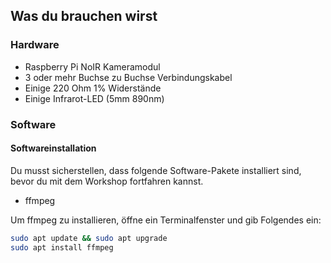 ## Was du brauchen wirst

### Hardware

* Raspberry Pi NoIR Kameramodul
* 3 oder mehr Buchse zu Buchse Verbindungskabel
* Einige 220 Ohm 1% Widerstände
* Einige Infrarot-LED (5mm 890nm)

### Software

#### Softwareinstallation

Du musst sicherstellen, dass folgende Software-Pakete installiert sind, bevor du mit dem Workshop fortfahren kannst.

- ffmpeg

Um ffmpeg zu installieren, öffne ein Terminalfenster und gib Folgendes ein:
```bash
sudo apt update && sudo apt upgrade
sudo apt install ffmpeg
```
